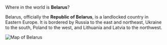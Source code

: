 Where in the world is **Belarus**?
<!--question-->
Belarus, officially the **Republic of Belarus**, is a landlocked country in Eastern Europe. It is bordered by Russia to the east and northeast, Ukraine to the south, Poland to the west, and Lithuania and Latvia to the northwest.

![Map of Belarus](images/Europe-Belarus_(orthographic_projection).svg)